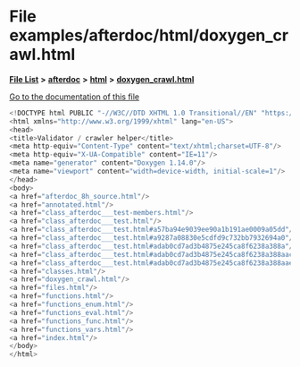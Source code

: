 

# File examples/afterdoc/html/doxygen\_crawl.html

[**File List**](files.md) **>** [**afterdoc**](dir_8c6c3a566274dcdfeacdc8eeca1d16a6.md) **>** [**html**](dir_9f54ad7552e74a8dffd806fc3751efe3.md) **>** [**doxygen\_crawl.html**](examples_2afterdoc_2html_2doxygen__crawl_8html.md)

[Go to the documentation of this file](examples_2afterdoc_2html_2doxygen__crawl_8html.md)


```C++
<!DOCTYPE html PUBLIC "-//W3C//DTD XHTML 1.0 Transitional//EN" "https://www.w3.org/TR/xhtml1/DTD/xhtml1-transitional.dtd">
<html xmlns="http://www.w3.org/1999/xhtml" lang="en-US">
<head>
<title>Validator / crawler helper</title>
<meta http-equiv="Content-Type" content="text/xhtml;charset=UTF-8"/>
<meta http-equiv="X-UA-Compatible" content="IE=11"/>
<meta name="generator" content="Doxygen 1.14.0"/>
<meta name="viewport" content="width=device-width, initial-scale=1"/>
</head>
<body>
<a href="afterdoc_8h_source.html"/>
<a href="annotated.html"/>
<a href="class_afterdoc___test-members.html"/>
<a href="class_afterdoc___test.html"/>
<a href="class_afterdoc___test.html#a57ba94e9039ee90a1b191ae0009a05dd"/>
<a href="class_afterdoc___test.html#a9287a08830e5cdfd9c732bb7932694a0"/>
<a href="class_afterdoc___test.html#adab0cd7ad3b4875e245ca8f6238a388a"/>
<a href="class_afterdoc___test.html#adab0cd7ad3b4875e245ca8f6238a388aac849f37624d8d2d68ca72c4a8df9cf99"/>
<a href="class_afterdoc___test.html#adab0cd7ad3b4875e245ca8f6238a388aae054276790e35692ad0abe10c5b75da4"/>
<a href="classes.html"/>
<a href="doxygen_crawl.html"/>
<a href="files.html"/>
<a href="functions.html"/>
<a href="functions_enum.html"/>
<a href="functions_eval.html"/>
<a href="functions_func.html"/>
<a href="functions_vars.html"/>
<a href="index.html"/>
</body>
</html>
```


